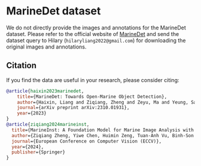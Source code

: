# MarineDet dataset

We do not directly provide the images and annotations for the MarineDet dataset. Please refer to the official website of [MarineDet](https://marinedet.hkustvgd.com/) and send the dataset query to Hilary (`hilaryliang2022@gmail.com`) for downloading the original images and annotations.


## Citation

If you find the data are useful in your research, please consider citing:

```bibtex
@article{haixin2023marinedet,
	title={MarineDet: Towards Open-Marine Object Detection},
	author={Haixin, Liang and Ziqiang, Zheng and Zeyu, Ma and Yeung, Sai-Kit},
	journal={arXiv preprint arXiv:2310.01931},
	year={2023}
}
@article{ziqiang2024marineinst,
  title={MarineInst: A Foundation Model for Marine Image Analysis with Instance Visual Description},
  author={Ziqiang Zheng, Yiwe Chen, Huimin Zeng, Tuan-Anh Vu, Binh-Son Hua, Sai-Kit Yeung},
  journal={European Conference on Computer Vision (ECCV)},
  year={2024},
  publisher={Springer}
}
```

